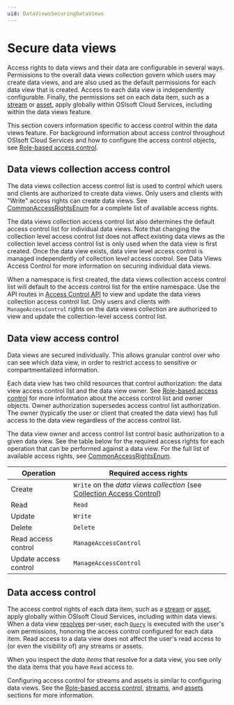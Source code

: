 ```yaml
---
uid: DataViewsSecuringDataViews
---
```


# Secure data views

Access rights to data views and their data are configurable in several ways. Permissions to the overall data views collection govern which users may create data views, and are also used as the default permissions for each data view that is created. Access to each data view is independently configurable. Finally, the permissions set on each data item, such as a [stream](xref:sdsStreams) or [asset](xref:AssetsProperties), apply globally within OSIsoft Cloud Services, including within the data views feature.

This section covers information specific to access control within the data views feature. For background information about access control throughout OSIsoft Cloud Services and how to configure the access control objects, see [Role-based access control](xref:accessControl).

## Data views collection access control
The data views collection access control list is used to control which users and clients are authorized to create data views. Only users and clients with "Write" access rights can create data views. See [CommonAccessRightsEnum](xref:accessControl#commonaccessrightsenum) for a complete list of available access rights.

The data views collection access control list also determines the default access control list for individual data views. Note that changing the collection level access control list does not affect existing data views as the collection level access control list is only used when the data view is first created. Once the data view exists, data view level access control is managed independently of collection level access control. See Data Views Access Control for more information on securing individual data views.

When a namespace is first created, the data views collection access control list will default to the access control list for the entire namespace. Use the API routes in [Access Control API](xref:DataViewsAccessControlAPI) to view and update the data views collection access control list. Only users and clients with `ManageAccessControl` rights on the data views collection are authorized to view and update the collection-level access control list.

## Data view access control
Data views are secured individually. This allows granular control over who can see which data view, in order to restrict access to sensitive or compartmentalized information.

Each data view has two child resources that control authorization: the data view access control list and the data view owner. See [Role-based access control](xref:accessControl) for more information about the access control list and owner objects. Owner authorization supersedes access control list authorization. The owner (typically the user or client that created the data view) has full access to the data view regardless of the access control list.

The data view owner and access control list control basic authorization to a given data view. See the table below for the required access rights for each operation that can be performed against a data view. For the full list of available access rights, see [CommonAccessRightsEnum](xref:accessControl#commonaccessrightsenum).

| Operation | Required access rights |
|--|--|
| Create | `Write` on the _data views collection_ (see [Collection Access Control](xref:DataViewsSecuringDataViews#data-views-collection-access-control)) |
| Read | `Read` |
| Update | `Write` |
| Delete | `Delete` |
| Read access control | `ManageAccessControl` |
| Update access control | `ManageAccessControl` |

## Data access control
The access control rights of each data item, such as a [stream](xref:sdsStreams) or [asset](xref:AssetsProperties), apply globally within OSIsoft Cloud Services, including within data views. When a data view [resolves](xref:ResolvedDataView) per-user, each [`Query`](xref:DataViewsQueries) is executed with the user's own permissions, honoring the access control configured for each data item. Read access to a data view does not affect the user's read access to (or even the visibility of) any streams or assets.

When you inspect the _data items_ that resolve for a data view, you see only the data items that you have `Read` access to.

Configuring access control for streams and assets is similar to configuring data views. See the [Role-based access control](xref:accessControl), [streams](xref:sdsStreams), and [assets](xref:AssetOrAssetTypeAccessControlAPI) sections for more information.

